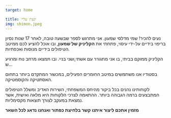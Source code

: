 ```yaml
---
target: home

title: קצת עליי
img: shimon.jpeg
---
```


נעים להכיר! שמי מדלסי שמעון. אני מתרגש לספר שבשעה טובה, לאחר 17 שנות נסיון בריפוי בידיים על-ידי עיסוי, פתחתי את **הקליניק של שמעון**, ובו אוכל להציע לכם ממיטב הטיפולים בידיים מנוסות ואכפתיות.

הקליניק ממוקם בביתי, בו אני מתגורר עם אשתי,ושני בניי. ובו תמצאו מרחב נוח ומרגיע ש...

בסטודיו אנו משתמשים במיטב החומרים הפעילים, במכשור המתקדם ביותר בתחום האסתטיקה והקוסמטיקה.

לקוחותינו נהנים בכל ביקור מהיחס המשפחתי, השירות האדיב ומשלל הטיפולים המתבצעים ברמה הגבוהה ביותר.
ההתאמה לצרכי הלקוחות היא מלאה ואישית, אשר נמצאת במעקב לצורך תוצאות מקסימליות.


**מזמין אתכם ליצור איתנו קשר בלחיצת כפתור ואנחנו נדאג לכל השאר**


